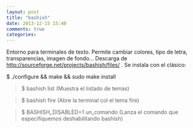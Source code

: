 ```yaml
---
layout: post
title: "bashish"
date: 2013-12-15 15:40
comments: true
categories: 
---
```

Entorno para terminales de texto. Permite cambiar colores, tipo de letra, transparencias, imagen de fondo... Descarga de <http://sourceforge.net/projects/bashish/files/> . Se instala con el clásico:

$ ./configure && make && sudo make install

>$ bashish list (Muestra el listado de temas)

>$ bashish fire (Abre la terminal col el tema fire)

>$ BASHISH_DISABLED=1 un_comando (Lanza el comando que especifiquemos deshabilitando bashish)


